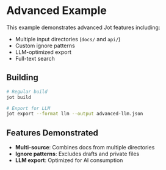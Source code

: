 # Advanced Example

This example demonstrates advanced Jot features including:

- Multiple input directories (`docs/` and `api/`)
- Custom ignore patterns
- LLM-optimized export
- Full-text search

## Building

```bash
# Regular build
jot build

# Export for LLM
jot export --format llm --output advanced-llm.json
```

## Features Demonstrated

- **Multi-source**: Combines docs from multiple directories
- **Ignore patterns**: Excludes drafts and private files
- **LLM export**: Optimized for AI consumption
